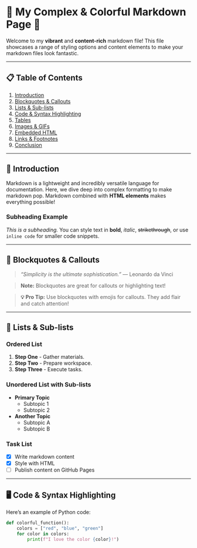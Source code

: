 # 🌟 **My Complex & Colorful Markdown Page** 🌈

Welcome to my **vibrant** and **content-rich** markdown file! This file showcases a range of styling options and content elements to make your markdown files look fantastic.

---

## 📋 Table of Contents

1. [Introduction](#introduction)
2. [Blockquotes & Callouts](#blockquotes-callouts)
3. [Lists & Sub-lists](#lists-sub-lists)
4. [Code & Syntax Highlighting](#code-syntax-highlighting)
5. [Tables](#tables)
6. [Images & GIFs](#images-gifs)
7. [Embedded HTML](#embedded-html)
8. [Links & Footnotes](#links-footnotes)
9. [Conclusion](#conclusion)

---

## 🎉 **Introduction** <a name="introduction"></a>

Markdown is a lightweight and incredibly versatile language for documentation. Here, we dive deep into complex formatting to make markdown pop. Markdown combined with **HTML elements** makes everything possible!

### Subheading Example

_This is a subheading._ You can style text in **bold**, *italic*, ~~strikethrough~~, or use `inline code` for smaller code snippets.

---

## 💬 **Blockquotes & Callouts** <a name="blockquotes-callouts"></a>

> _“Simplicity is the ultimate sophistication.”_ — Leonardo da Vinci

> **Note:** Blockquotes are great for callouts or highlighting text!

> **💡 Pro Tip:** Use blockquotes with emojis for callouts. They add flair and catch attention!

---

## 🔢 **Lists & Sub-lists** <a name="lists-sub-lists"></a>

### Ordered List

1. **Step One** - Gather materials.
2. **Step Two** - Prepare workspace.
3. **Step Three** - Execute tasks.

### Unordered List with Sub-lists

- **Primary Topic**
  - Subtopic 1
  - Subtopic 2
- **Another Topic**
  - Subtopic A
  - Subtopic B

### Task List

- [x] Write markdown content
- [x] Style with HTML
- [ ] Publish content on GitHub Pages

---

## 🖥️ **Code & Syntax Highlighting** <a name="code-syntax-highlighting"></a>

Here’s an example of Python code:

```python
def colorful_function():
    colors = ["red", "blue", "green"]
    for color in colors:
        print(f"I love the color {color}!")
```